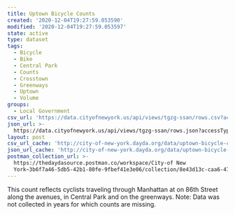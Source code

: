 ```yaml
---
title: Uptown Bicycle Counts
created: '2020-12-04T19:27:59.053590'
modified: '2020-12-04T19:27:59.053597'
state: active
type: dataset
tags:
  - Bicycle
  - Bike
  - Central Park
  - Counts
  - Crosstown
  - Greenways
  - Uptown
  - Volume
groups:
  - Local Government
csv_url: 'https://data.cityofnewyork.us/api/views/tgzg-ssan/rows.csv?accessType=DOWNLOAD'
json_url: >-
  https://data.cityofnewyork.us/api/views/tgzg-ssan/rows.json?accessType=DOWNLOAD
layout: post
csv_url_cache: 'http://city-of-new-york.dayda.org/data/uptown-bicycle-counts.csv'
json_url_cache: 'http://city-of-new-york.dayda.org/data/uptown-bicycle-counts.json'
postman_collection_url: >-
  https://thedaydasource.postman.co/workspace/City-of New
  York~3b6f7a46-5db5-42b1-80fe-9fbef41e3e06/collection/8e43d13c-caa6-4726-90ab-5b6b3379fb70
---
```

This count reflects cyclists traveling through Manhattan at on 86th Street along the avenues, in Central Park and on the greenways. Note: Data was not collected in years for which counts are missing.
